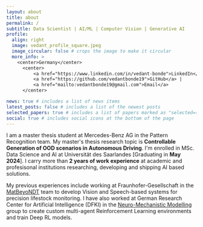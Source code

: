 ```yaml
---
layout: about
title: about
permalink: /
subtitle: Data Scientist | AI/ML | Computer Vision | Generative AI
profile:
  align: right
  image: vedant_profile_square.jpeg
  image_circular: false # crops the image to make it circular
  more_info: >
    <center>Germany</center>
      <center>
          <a href="https://www.linkedin.com/in/vedant-bonde">LinkedIn</a> | 
          <a href="https://github.com/vedantbonde19">GitHub</a> |
          <a href="mailto:vedantbonde19@gmail.com">Email</a>
      </center>

news: true # includes a list of news items
latest_posts: false # includes a list of the newest posts
selected_papers: true # includes a list of papers marked as "selected={true}"
social: true # includes social icons at the bottom of the page
---
```


I am a master thesis student at Mercedes-Benz AG in the Pattern Recognition team. My master's thesis research topic is **Controllable Generation of OOD scenarios in Autonomous Driving**. I'm enrolled in MSc. Data Science and AI at Universität des Saarlandes [Graduating in **May 2024**]. I carry more than **2 years of work experience** at academic and profesisonal institutions researching, developing and shipping AI based solutions.

My previous experiences include working at Fraunhofer-Gesellschaft in the [MatBeyoNDT](https://www.izfp.fraunhofer.de/en/technologien/forschungs--und-leistungszentren/MatBeyoNDT.html) team to develop Vision and Speech-based systems for precision lifestock monitoring. I have also worked at German Research Center for Artificial Intelligence (DFKI) in the [Neuro-Mechanistic Modelling](https://www.dfki.de/en/web/research/research-departments/neuro-mechanistic-modeling) group to create custom multi-agent Reinforcement Learning environments and train Deep RL models.